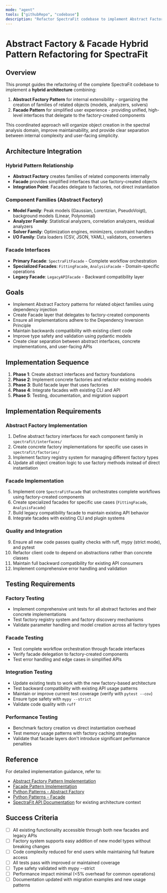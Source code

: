 ```yaml
---
mode: "agent"
tools: ["githubRepo", "codebase"]
description: "Refactor SpectraFit codebase to implement Abstract Factory and Facade design patterns in a coordinated hybrid approach."
---
```


# Abstract Factory & Facade Hybrid Pattern Refactoring for SpectraFit

## Overview

This prompt guides the refactoring of the complete SpectraFit codebase to implement a **hybrid architecture** combining:

1. **Abstract Factory Pattern** for internal extensibility - organizing the creation of families of related objects (models, analyzers, solvers)
2. **Facade Pattern** for simplified user experience - providing unified, high-level interfaces that delegate to the factory-created components

This coordinated approach will organize object creation in the spectral analysis domain, improve maintainability, and provide clear separation between internal complexity and user-facing simplicity.

## Architecture Integration

### Hybrid Pattern Relationship

- **Abstract Factory** creates families of related components internally
- **Facade** provides simplified interfaces that use factory-created objects
- **Integration Point**: Facades delegate to factories, not direct instantiation

### Component Families (Abstract Factory)

- **Model Family**: Peak models (Gaussian, Lorentzian, PseudoVoigt), background models (Linear, Polynomial)
- **Analyzer Family**: Statistical analyzers, correlation analyzers, residual analyzers
- **Solver Family**: Optimization engines, minimizers, constraint handlers
- **I/O Family**: Data loaders (CSV, JSON, YAML), validators, converters

### Facade Interfaces

- **Primary Facade**: `SpectraFitFacade` - Complete workflow orchestration
- **Specialized Facades**: `FittingFacade`, `AnalysisFacade` - Domain-specific operations
- **Legacy Facade**: `LegacyAPIFacade` - Backward compatibility layer

## Goals

- Implement Abstract Factory patterns for related object families using dependency injection
- Create Facade layer that delegates to factory-created components
- Ensure all implementations adhere to the Dependency Inversion Principle
- Maintain backwards compatibility with existing client code
- Improve type safety and validation using pydantic models
- Create clear separation between abstract interfaces, concrete implementations, and user-facing APIs

## Implementation Sequence

1. **Phase 1**: Create abstract interfaces and factory foundations
2. **Phase 2**: Implement concrete factories and refactor existing models
3. **Phase 3**: Build facade layer that uses factories
4. **Phase 4**: Integrate facades with existing CLI and API
5. **Phase 5**: Testing, documentation, and migration support

## Implementation Requirements

### Abstract Factory Implementation

1. Define abstract factory interfaces for each component family in `spectrafit/interfaces/`
2. Create concrete factory implementations for specific use cases in `spectrafit/factories/`
3. Implement factory registry system for managing different factory types
4. Update all object creation logic to use factory methods instead of direct instantiation

### Facade Implementation

5. Implement core `SpectraFitFacade` that orchestrates complete workflows using factory-created components
6. Create specialized facades for specific use cases (`FittingFacade`, `AnalysisFacade`)
7. Build legacy compatibility facade to maintain existing API behavior
8. Integrate facades with existing CLI and plugin systems

### Quality and Integration

9. Ensure all new code passes quality checks with ruff, mypy (strict mode), and pytest
10. Refactor client code to depend on abstractions rather than concrete classes
11. Maintain full backward compatibility for existing API consumers
12. Implement comprehensive error handling and validation

## Testing Requirements

### Factory Testing

- Implement comprehensive unit tests for all abstract factories and their concrete implementations
- Test factory registry system and factory discovery mechanisms
- Validate parameter handling and model creation across all factory types

### Facade Testing

- Test complete workflow orchestration through facade interfaces
- Verify facade delegation to factory-created components
- Test error handling and edge cases in simplified APIs

### Integration Testing

- Update existing tests to work with the new factory-based architecture
- Test backward compatibility with existing API usage patterns
- Maintain or improve current test coverage (verify with `pytest --cov`)
- Ensure type safety with `mypy --strict`
- Validate code quality with `ruff`

### Performance Testing

- Benchmark factory creation vs direct instantiation overhead
- Test memory usage patterns with factory caching strategies
- Validate that facade layers don't introduce significant performance penalties

## Reference

For detailed implementation guidance, refer to:

- [Abstract Factory Pattern Implementation](../instructions/architecture-refactoring-abstract-factory.instructions.md)
- [Facade Pattern Implementation](../instructions/architecture-refactoring-facade.instructions.md)
- [Python Patterns - Abstract Factory](https://github.com/faif/python-patterns/blob/master/patterns/creational/abstract_factory.py)
- [Python Patterns - Facade](https://github.com/faif/python-patterns/blob/master/patterns/structural/facade.py)
- [SpectraFit API Documentation](../../docs/api/) for existing architecture context

## Success Criteria

- [ ] All existing functionality accessible through both new facades and legacy APIs
- [ ] Factory system supports easy addition of new model types without breaking changes
- [ ] Code complexity reduced for end users while maintaining full feature access
- [ ] All tests pass with improved or maintained coverage
- [ ] Type safety validated with mypy --strict
- [ ] Performance impact minimal (<5% overhead for common operations)
- [ ] Documentation updated with migration examples and new usage patterns
